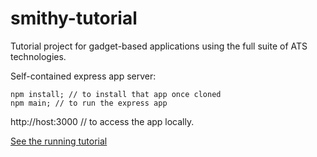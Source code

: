 smithy-tutorial
===============

Tutorial project for gadget-based applications using the full suite of ATS technologies.

Self-contained express app server:
```
npm install; // to install that app once cloned
npm main; // to run the express app
```

http://host:3000 // to access the app locally.

[See the running tutorial](http://smithy-tutoria.atsid.cloudbees.net)
